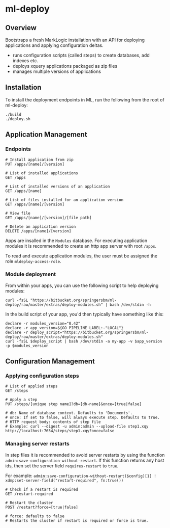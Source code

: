 # ml-deploy

## Overview

Bootstraps a fresh MarkLogic installation with an API for deploying applications and applying configuration deltas.

* runs configuration scripts (called steps) to create databases, add indexes etc.
* deploys xquery applications packaged as zip files
* manages multiple versions of applications


## Installation

To install the deployment endpoints in ML, run the following from the root of ml-deploy:

    ./build
    ./deploy.sh

## Application Management

### Endpoints

    # Install application from zip
    PUT /apps/[name]/[version]

    # List of installed applications
    GET /apps

    # List of installed versions of an application
    GET /apps/[name]

    # List of files installed for an application version
    GET /apps/[name]/[version]

    # View file
    GET /apps/[name]/[version]/[file path]

    # Delete an application version
    DELETE /apps/[name]/[version]

Apps are insalled in the `Modules` database. For executing application modules it is recommended to create an http app server with root `/apps`.

To read and execute application modules, the user must be assigned the role `mldeploy-access-role`.  

### Module deployment

From within your apps, you can use the following script to help deploying modules:

    curl -fsSL "https://bitbucket.org/springersbm/ml-deploy/raw/master/extras/deploy-modules.sh" | bash /dev/stdin -h

In the build script of your app, you'd then typically have something like this:

    declare -r modules_version="0.42"
    declare -r app_version=${GO_PIPELINE_LABEL:-"LOCAL"}
    declare -r deploy_script="https://bitbucket.org/springersbm/ml-deploy/raw/master/extras/deploy-modules.sh"
    curl -fsSL $deploy_script | bash /dev/stdin -a my-app -v $app_version -p $modules_version

## Configuration Management

### Applying configuration steps
    # List of applied steps
    GET /steps

    # Apply a step
    PUT /steps/[unique step name]?db=[db-name]&once=[true|false]

    # db: Name of database context. Defaults to 'Documents'.
    # once: If set to false, will always execute step. Defaults to true.
    # HTTP request body: contents of step file
    # Example: curl --digest -u admin:admin --upload-file step1.xqy http://localhost:7654/steps/step1.xqy?once=false


### Managing server restarts

In step files it is recommended to avoid server restarts by using the function `admin:save-configuration-without-restart`. If this function returns any host ids, then set the server field `requires-restart` to `true`.

For example:
`admin:save-configuration-without-restart($config)[1] ! xdmp:set-server-field("restart-required", fn:true())`

    # Check if a restart is required
    GET /restart-required

    # Restart the cluster
    POST /restart?force=[true|false]

    # force: defaults to false
    # Restarts the cluster if restart is required or force is true.
    
